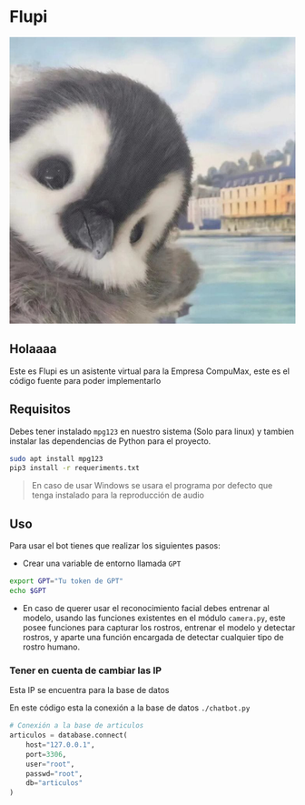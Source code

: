 # Flupi

![Flupi icon](static/logo.jpeg)

## Holaaaa

Este es Flupi es un asistente virtual para la Empresa CompuMax, este es el código fuente para poder implementarlo

## Requisitos

Debes tener instalado `mpg123` en nuestro sistema (Solo para linux) y tambien instalar las dependencias de Python para el proyecto.

``` bash
sudo apt install mpg123
pip3 install -r requeriments.txt
```

> En caso de usar Windows se usara el programa por defecto que tenga instalado para la reproducción de audio

## Uso

Para usar el bot tienes que realizar los siguientes pasos:

- Crear una variable de entorno llamada `GPT`

``` bash
export GPT="Tu token de GPT"
echo $GPT
```

- En caso de querer usar el reconocimiento facial debes entrenar al modelo, usando las funciones existentes en el módulo `camera.py`, este posee funciones para capturar los rostros, entrenar el modelo y detectar rostros, y aparte una función encargada de detectar cualquier tipo de rostro humano.

### Tener en cuenta de cambiar las IP

Esta IP se encuentra para la base de datos

En este código esta la conexión a la base de datos `./chatbot.py`

``` python
# Conexión a la base de articulos
articulos = database.connect(
    host="127.0.0.1",
    port=3306,
    user="root",
    passwd="root",
    db="articulos"
)
```

